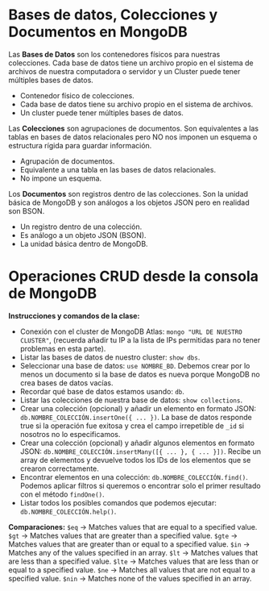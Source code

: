 # Bases de datos, Colecciones y Documentos en MongoDB
Las **Bases de Datos** son los contenedores físicos para nuestras colecciones. Cada base de datos tiene un archivo propio en el sistema de archivos de nuestra computadora o servidor y un Cluster puede tener múltiples bases de datos.

- Contenedor físico de colecciones.
- Cada base de datos tiene su archivo propio en el sistema de archivos.
- Un cluster puede tener múltiples bases de datos.


Las **Colecciones** son agrupaciones de documentos. Son equivalentes a las tablas en bases de datos relacionales pero NO nos imponen un esquema o estructura rígida para guardar información.

- Agrupación de documentos.
- Equivalente a una tabla en las bases de datos relacionales.
- No impone un esquema.


Los **Documentos** son registros dentro de las colecciones. Son la unidad básica de MongoDB y son análogos a los objetos JSON pero en realidad son BSON.

- Un registro dentro de una colección.
- Es análogo a un objeto JSON (BSON).
- La unidad básica dentro de MongoDB.

# Operaciones CRUD desde la consola de MongoDB

**Instrucciones y comandos de la clase:**
- Conexión con el cluster de MongoDB Atlas: `mongo "URL DE NUESTRO CLUSTER"`, (recuerda añadir tu IP a la lista de IPs permitidas para no tener problemas en esta parte).
- Listar las bases de datos de nuestro cluster: `show dbs`.
- Seleccionar una base de datos: `use NOMBRE_BD`. Debemos crear por lo menos un documento si la base de datos es nueva porque MongoDB no crea bases de datos vacías.
- Recordar qué base de datos estamos usando: `db`.
- Listar las colecciones de nuestra base de datos: `show collections`.
- Crear una colección (opcional) y añadir un elemento en formato JSON: `db.NOMBRE_COLECCIÓN.insertOne({ ... })`. La base de datos responde true si la operación fue exitosa y crea el campo irrepetible de `_id` si nosotros no lo especificamos.
- Crear una colección (opcional) y añadir algunos elementos en formato JSON: `db.NOMBRE_COLECCIÓN.insertMany([{ ... }, { ... }])`. Recibe un array de elementos y devuelve todos los IDs de los elementos que se crearon correctamente.
- Encontrar elementos en una colección: `db.NOMBRE_COLECCIÓN.find()`. Podemos aplicar filtros si queremos o encontrar solo el primer resultado con el método `findOne()`.
- Listar todos los posibles comandos que podemos ejecutar: `db.NOMBRE_COLECCIÓN.help()`.

**Comparaciones:**
`$eq` -> Matches values that are equal to a specified value.
`$gt` -> Matches values that are greater than a specified value.
`$gte` -> Matches values that are greater than or equal to a specified value.
`$in` -> Matches any of the values specified in an array.
`$lt` -> Matches values that are less than a specified value.
`$lte` -> Matches values that are less than or equal to a specified value.
`$ne` -> Matches all values that are not equal to a specified value.
`$nin` -> Matches none of the values specified in an array.